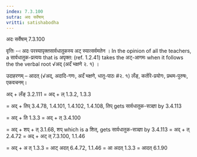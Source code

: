 ```yaml
---
index: 7.3.100
sutra: अदः सर्वेषाम्
vritti: satishabodha
---
```



 अदः सर्वेषाम् 7.3.100 


वृत्तिः --ः अदः परस्‍यापृक्तसार्वधातुकस्‍य अट् स्‍यात्‍सर्वमतेन । In the opinion of all the teachers, a सार्वधातुक-प्रत्ययः that is अपृक्त: (ref. 1.2.41) takes the अट्-आगमः when it follows the the verbal root √अद् (अदँ भक्षणे २. १) । 


उदाहरणम् – आदत् (√अद्, अदादि-गणः, अदँ भक्षणे, धातु-पाठः #२. १) लँङ्, कर्तरि-प्रयोगः, प्रथम-पुरुषः, एकवचनम्। 


अद् + लँङ् 3.2.111 = अद् + ल् 1.3.2, 1.3.3 

= अद् + तिप् 3.4.78, 1.4.101, 1.4.102, 1.4.108, तिप् gets सार्वधातुक-सञ्ज्ञा by 3.4.113 

= अद् + ति 1.3.3 = अद् + त् 3.4.100 

= अद् + शप् + त् 3.1.68, शप् which is a शित्, gets सार्वधातुक-सञ्ज्ञा by 3.4.113 = अद् + त् 2.4.72 = अद् + अट् त् 7.3.100, 1.1.46 

= अद् + अ त् 1.3.3 = आट् अदत् 6.4.72, 1.1.46 = आ अदत् 1.3.3 = आदत् 6.1.90 


  


